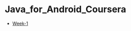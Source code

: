 # Java_for_Android_Coursera
- [Week-1](https://github.com/JekaK21/Java_for_Android_Coursera/tree/main/Week-1)

